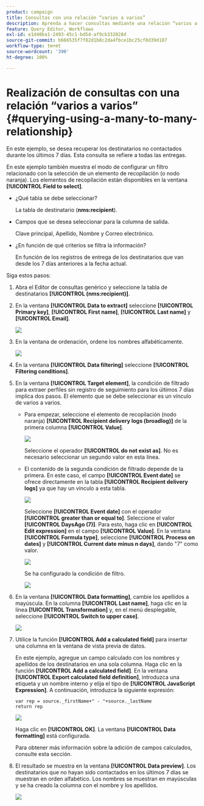 ```yaml
---
product: campaign
title: Consultas con una relación “varios a varios”
description: Aprenda a hacer consultas mediante una relación “varios a varios”
feature: Query Editor, Workflows
exl-id: e1d40ba1-2493-45c1-bd54-af9cb332028d
source-git-commit: b666535f7f82d1b8c2da4fbce1bc25cf8d39d187
workflow-type: tm+mt
source-wordcount: '390'
ht-degree: 100%

---
```


# Realización de consultas con una relación “varios a varios” {#querying-using-a-many-to-many-relationship}



En este ejemplo, se desea recuperar los destinatarios no contactados durante los últimos 7 días. Esta consulta se refiere a todas las entregas.

En este ejemplo también muestra el modo de configurar un filtro relacionado con la selección de un elemento de recopilación (o nodo naranja). Los elementos de recopilación están disponibles en la ventana **[!UICONTROL Field to select]**.

* ¿Qué tabla se debe seleccionar?

  La tabla de destinatario (**nms:recipient**).

* Campos que se desea seleccionar para la columna de salida.

  Clave principal, Apellido, Nombre y Correo electrónico.

* ¿En función de qué criterios se filtra la información?

  En función de los registros de entrega de los destinatarios que van desde los 7 días anteriores a la fecha actual.

Siga estos pasos:

1. Abra el Editor de consultas genérico y seleccione la tabla de destinatarios **[!UICONTROL (nms:recipient)]**.
1. En la ventana **[!UICONTROL Data to extract]** seleccione **[!UICONTROL Primary key]**, **[!UICONTROL First name]**, **[!UICONTROL Last name]** y **[!UICONTROL Email]**.

   ![](assets/query_editor_nveau_33.png)

1. En la ventana de ordenación, ordene los nombres alfabéticamente.

   ![](assets/query_editor_nveau_34.png)

1. En la ventana **[!UICONTROL Data filtering]** seleccione **[!UICONTROL Filtering conditions]**.
1. En la ventana **[!UICONTROL Target element]**, la condición de filtrado para extraer perfiles sin registro de seguimiento para los últimos 7 días implica dos pasos. El elemento que se debe seleccionar es un vínculo de varios a varios.

   * Para empezar, seleccione el elemento de recopilación (nodo naranja) **[!UICONTROL Recipient delivery logs (broadlog)]** de la primera columna **[!UICONTROL Value]**.

     ![](assets/query_editor_nveau_67.png)

     Seleccione el operador **[!UICONTROL do not exist as]**. No es necesario seleccionar un segundo valor en esta línea.

   * El contenido de la segunda condición de filtrado depende de la primera. En este caso, el campo **[!UICONTROL Event date]** se ofrece directamente en la tabla **[!UICONTROL Recipient delivery logs]** ya que hay un vínculo a esta tabla.

     ![](assets/query_editor_nveau_36.png)

     Seleccione **[!UICONTROL Event date]** con el operador **[!UICONTROL greater than or equal to]**. Seleccione el valor **[!UICONTROL DaysAgo (7)]**. Para esto, haga clic en **[!UICONTROL Edit expression]** en el campo **[!UICONTROL Value]**. En la ventana **[!UICONTROL Formula type]**, seleccione **[!UICONTROL Process on dates]** y **[!UICONTROL Current date minus n days]**, dando &quot;7&quot; como valor.

     ![](assets/query_editor_nveau_37.png)

     Se ha configurado la condición de filtro.

     ![](assets/query_editor_nveau_38.png)

1. En la ventana **[!UICONTROL Data formatting]**, cambie los apellidos a mayúscula. En la columna **[!UICONTROL Last name]**, haga clic en la línea **[!UICONTROL Transformation]** y, en el menú desplegable, seleccione **[!UICONTROL Switch to upper case]**.

   ![](assets/query_editor_nveau_39.png)

1. Utilice la función **[!UICONTROL Add a calculated field]** para insertar una columna en la ventana de vista previa de datos.

   En este ejemplo, agregue un campo calculado con los nombres y apellidos de los destinatarios en una sola columna. Haga clic en la función **[!UICONTROL Add a calculated field]**. En la ventana **[!UICONTROL Export calculated field definition]**, introduzca una etiqueta y un nombre interno y elija el tipo de **[!UICONTROL JavaScript Expression]**. A continuación, introduzca la siguiente expresión:

   ```
   var rep = source._firstName+" - "+source._lastName
   return rep
   ```

   ![](assets/query_editor_nveau_40.png)

   Haga clic en **[!UICONTROL OK]**. La ventana **[!UICONTROL Data formatting]** está configurada.

   Para obtener más información sobre la adición de campos calculados, consulte esta sección.

1. El resultado se muestra en la ventana **[!UICONTROL Data preview]**. Los destinatarios que no hayan sido contactados en los últimos 7 días se muestran en orden alfabético. Los nombres se muestran en mayúsculas y se ha creado la columna con el nombre y los apellidos.

   ![](assets/query_editor_nveau_41.png)
